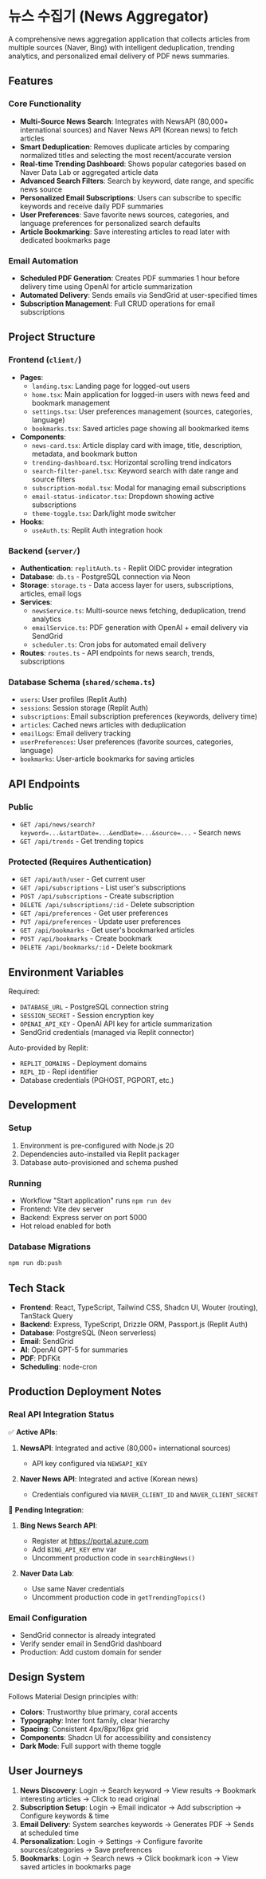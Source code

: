 # 뉴스 수집기 (News Aggregator)

A comprehensive news aggregation application that collects articles from multiple sources (Naver, Bing) with intelligent deduplication, trending analytics, and personalized email delivery of PDF news summaries.

## Features

### Core Functionality
- **Multi-Source News Search**: Integrates with NewsAPI (80,000+ international sources) and Naver News API (Korean news) to fetch articles
- **Smart Deduplication**: Removes duplicate articles by comparing normalized titles and selecting the most recent/accurate version
- **Real-time Trending Dashboard**: Shows popular categories based on Naver Data Lab or aggregated article data
- **Advanced Search Filters**: Search by keyword, date range, and specific news source
- **Personalized Email Subscriptions**: Users can subscribe to specific keywords and receive daily PDF summaries
- **User Preferences**: Save favorite news sources, categories, and language preferences for personalized search defaults
- **Article Bookmarking**: Save interesting articles to read later with dedicated bookmarks page

### Email Automation
- **Scheduled PDF Generation**: Creates PDF summaries 1 hour before delivery time using OpenAI for article summarization
- **Automated Delivery**: Sends emails via SendGrid at user-specified times
- **Subscription Management**: Full CRUD operations for email subscriptions

## Project Structure

### Frontend (`client/`)
- **Pages**:
  - `landing.tsx`: Landing page for logged-out users
  - `home.tsx`: Main application for logged-in users with news feed and bookmark management
  - `settings.tsx`: User preferences management (sources, categories, language)
  - `bookmarks.tsx`: Saved articles page showing all bookmarked items
- **Components**:
  - `news-card.tsx`: Article display card with image, title, description, metadata, and bookmark button
  - `trending-dashboard.tsx`: Horizontal scrolling trend indicators
  - `search-filter-panel.tsx`: Keyword search with date range and source filters
  - `subscription-modal.tsx`: Modal for managing email subscriptions
  - `email-status-indicator.tsx`: Dropdown showing active subscriptions
  - `theme-toggle.tsx`: Dark/light mode switcher
- **Hooks**:
  - `useAuth.ts`: Replit Auth integration hook

### Backend (`server/`)
- **Authentication**: `replitAuth.ts` - Replit OIDC provider integration
- **Database**: `db.ts` - PostgreSQL connection via Neon
- **Storage**: `storage.ts` - Data access layer for users, subscriptions, articles, email logs
- **Services**:
  - `newsService.ts`: Multi-source news fetching, deduplication, trend analytics
  - `emailService.ts`: PDF generation with OpenAI + email delivery via SendGrid
  - `scheduler.ts`: Cron jobs for automated email delivery
- **Routes**: `routes.ts` - API endpoints for news search, trends, subscriptions

### Database Schema (`shared/schema.ts`)
- `users`: User profiles (Replit Auth)
- `sessions`: Session storage (Replit Auth)
- `subscriptions`: Email subscription preferences (keywords, delivery time)
- `articles`: Cached news articles with deduplication
- `emailLogs`: Email delivery tracking
- `userPreferences`: User preferences (favorite sources, categories, language)
- `bookmarks`: User-article bookmarks for saving articles

## API Endpoints

### Public
- `GET /api/news/search?keyword=...&startDate=...&endDate=...&source=...` - Search news
- `GET /api/trends` - Get trending topics

### Protected (Requires Authentication)
- `GET /api/auth/user` - Get current user
- `GET /api/subscriptions` - List user's subscriptions
- `POST /api/subscriptions` - Create subscription
- `DELETE /api/subscriptions/:id` - Delete subscription
- `GET /api/preferences` - Get user preferences
- `PUT /api/preferences` - Update user preferences
- `GET /api/bookmarks` - Get user's bookmarked articles
- `POST /api/bookmarks` - Create bookmark
- `DELETE /api/bookmarks/:id` - Delete bookmark

## Environment Variables

Required:
- `DATABASE_URL` - PostgreSQL connection string
- `SESSION_SECRET` - Session encryption key
- `OPENAI_API_KEY` - OpenAI API key for article summarization
- SendGrid credentials (managed via Replit connector)

Auto-provided by Replit:
- `REPLIT_DOMAINS` - Deployment domains
- `REPL_ID` - Repl identifier
- Database credentials (PGHOST, PGPORT, etc.)

## Development

### Setup
1. Environment is pre-configured with Node.js 20
2. Dependencies auto-installed via Replit packager
3. Database auto-provisioned and schema pushed

### Running
- Workflow "Start application" runs `npm run dev`
- Frontend: Vite dev server
- Backend: Express server on port 5000
- Hot reload enabled for both

### Database Migrations
```bash
npm run db:push
```

## Tech Stack

- **Frontend**: React, TypeScript, Tailwind CSS, Shadcn UI, Wouter (routing), TanStack Query
- **Backend**: Express, TypeScript, Drizzle ORM, Passport.js (Replit Auth)
- **Database**: PostgreSQL (Neon serverless)
- **Email**: SendGrid
- **AI**: OpenAI GPT-5 for summaries
- **PDF**: PDFKit
- **Scheduling**: node-cron

## Production Deployment Notes

### Real API Integration Status
✅ **Active APIs**:
1. **NewsAPI**: Integrated and active (80,000+ international sources)
   - API key configured via `NEWSAPI_KEY`
   
2. **Naver News API**: Integrated and active (Korean news)
   - Credentials configured via `NAVER_CLIENT_ID` and `NAVER_CLIENT_SECRET`

🔄 **Pending Integration**:
1. **Bing News Search API**:
   - Register at https://portal.azure.com
   - Add `BING_API_KEY` env var
   - Uncomment production code in `searchBingNews()`

3. **Naver Data Lab**:
   - Use same Naver credentials
   - Uncomment production code in `getTrendingTopics()`

### Email Configuration
- SendGrid connector is already integrated
- Verify sender email in SendGrid dashboard
- Production: Add custom domain for sender

## Design System

Follows Material Design principles with:
- **Colors**: Trustworthy blue primary, coral accents
- **Typography**: Inter font family, clear hierarchy
- **Spacing**: Consistent 4px/8px/16px grid
- **Components**: Shadcn UI for accessibility and consistency
- **Dark Mode**: Full support with theme toggle

## User Journeys

1. **News Discovery**: Login → Search keyword → View results → Bookmark interesting articles → Click to read original
2. **Subscription Setup**: Login → Email indicator → Add subscription → Configure keywords & time
3. **Email Delivery**: System searches keywords → Generates PDF → Sends at scheduled time
4. **Personalization**: Login → Settings → Configure favorite sources/categories → Save preferences
5. **Bookmarks**: Login → Search news → Click bookmark icon → View saved articles in bookmarks page
